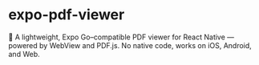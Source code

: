 # expo-pdf-viewer
📄 A lightweight, Expo Go–compatible PDF viewer for React Native — powered by WebView and PDF.js. No native code, works on iOS, Android, and Web.
